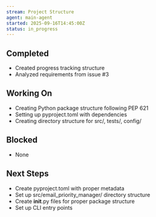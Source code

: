 ```yaml
---
stream: Project Structure
agent: main-agent
started: 2025-09-16T14:45:00Z
status: in_progress
---
```


## Completed
- Created progress tracking structure
- Analyzed requirements from issue #3

## Working On
- Creating Python package structure following PEP 621
- Setting up pyproject.toml with dependencies
- Creating directory structure for src/, tests/, config/

## Blocked
- None

## Next Steps
- Create pyproject.toml with proper metadata
- Set up src/email_priority_manager/ directory structure
- Create __init__.py files for proper package structure
- Set up CLI entry points